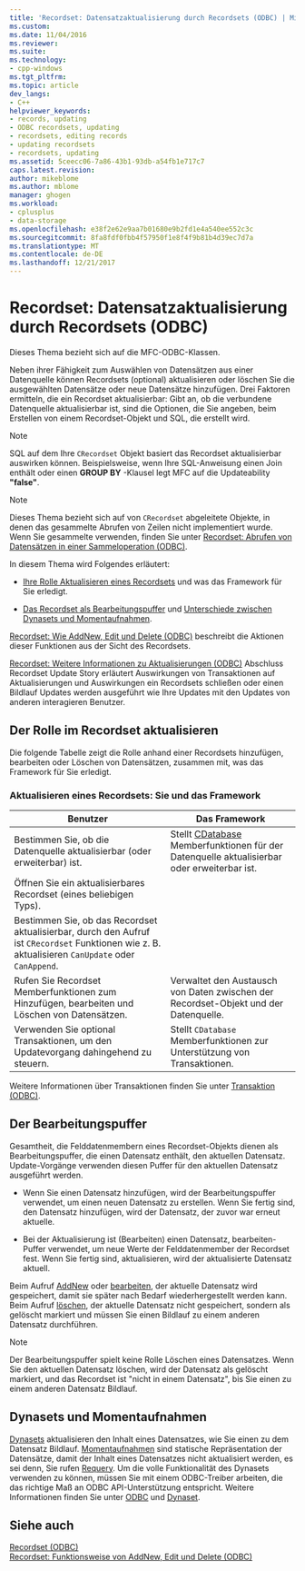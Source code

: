 ```yaml
---
title: 'Recordset: Datensatzaktualisierung durch Recordsets (ODBC) | Microsoft Docs'
ms.custom: 
ms.date: 11/04/2016
ms.reviewer: 
ms.suite: 
ms.technology:
- cpp-windows
ms.tgt_pltfrm: 
ms.topic: article
dev_langs:
- C++
helpviewer_keywords:
- records, updating
- ODBC recordsets, updating
- recordsets, editing records
- updating recordsets
- recordsets, updating
ms.assetid: 5ceecc06-7a86-43b1-93db-a54fb1e717c7
caps.latest.revision: 
author: mikeblome
ms.author: mblome
manager: ghogen
ms.workload:
- cplusplus
- data-storage
ms.openlocfilehash: e38f2e62e9aa7b01680e9b2fd1e4a540ee552c3c
ms.sourcegitcommit: 8fa8fdf0fbb4f57950f1e8f4f9b81b4d39ec7d7a
ms.translationtype: MT
ms.contentlocale: de-DE
ms.lasthandoff: 12/21/2017
---
```

# <a name="recordset-how-recordsets-update-records-odbc"></a>Recordset: Datensatzaktualisierung durch Recordsets (ODBC)
Dieses Thema bezieht sich auf die MFC-ODBC-Klassen.  
  
 Neben ihrer Fähigkeit zum Auswählen von Datensätzen aus einer Datenquelle können Recordsets (optional) aktualisieren oder löschen Sie die ausgewählten Datensätze oder neue Datensätze hinzufügen. Drei Faktoren ermitteln, die ein Recordset aktualisierbar: Gibt an, ob die verbundene Datenquelle aktualisierbar ist, sind die Optionen, die Sie angeben, beim Erstellen von einem Recordset-Objekt und SQL, die erstellt wird.  
  
> [!NOTE]
>  SQL auf dem Ihre `CRecordset` Objekt basiert das Recordset aktualisierbar auswirken können. Beispielsweise, wenn Ihre SQL-Anweisung einen Join enthält oder einen **GROUP BY** -Klausel legt MFC auf die Updateability **"false"**.  
  
> [!NOTE]
>  Dieses Thema bezieht sich auf von `CRecordset` abgeleitete Objekte, in denen das gesammelte Abrufen von Zeilen nicht implementiert wurde. Wenn Sie gesammelte verwenden, finden Sie unter [Recordset: Abrufen von Datensätzen in einer Sammeloperation (ODBC)](../../data/odbc/recordset-fetching-records-in-bulk-odbc.md).  
  
 In diesem Thema wird Folgendes erläutert:  
  
-   [Ihre Rolle Aktualisieren eines Recordsets](#_core_your_role_in_recordset_updating) und was das Framework für Sie erledigt.  
  
-   [Das Recordset als Bearbeitungspuffer](#_core_the_edit_buffer) und [Unterschiede zwischen Dynasets und Momentaufnahmen](#_core_dynasets_and_snapshots).  
  
 [Recordset: Wie AddNew, Edit und Delete (ODBC)](../../data/odbc/recordset-how-addnew-edit-and-delete-work-odbc.md) beschreibt die Aktionen dieser Funktionen aus der Sicht des Recordsets.  
  
 [Recordset: Weitere Informationen zu Aktualisierungen (ODBC)](../../data/odbc/recordset-more-about-updates-odbc.md) Abschluss Recordset Update Story erläutert Auswirkungen von Transaktionen auf Aktualisierungen und Auswirkungen ein Recordsets schließen oder einen Bildlauf Updates werden ausgeführt wie Ihre Updates mit den Updates von anderen interagieren Benutzer.  
  
##  <a name="_core_your_role_in_recordset_updating"></a>Der Rolle im Recordset aktualisieren  
 Die folgende Tabelle zeigt die Rolle anhand einer Recordsets hinzufügen, bearbeiten oder Löschen von Datensätzen, zusammen mit, was das Framework für Sie erledigt.  
  
### <a name="recordset-updating-you-and-the-framework"></a>Aktualisieren eines Recordsets: Sie und das Framework  
  
|Benutzer|Das Framework|  
|---------|-------------------|  
|Bestimmen Sie, ob die Datenquelle aktualisierbar (oder erweiterbar) ist.|Stellt [CDatabase](../../mfc/reference/cdatabase-class.md) Memberfunktionen für der Datenquelle aktualisierbar oder erweiterbar ist.|  
|Öffnen Sie ein aktualisierbares Recordset (eines beliebigen Typs).||  
|Bestimmen Sie, ob das Recordset aktualisierbar, durch den Aufruf ist `CRecordset` Funktionen wie z. B. aktualisieren `CanUpdate` oder `CanAppend`.||  
|Rufen Sie Recordset Memberfunktionen zum Hinzufügen, bearbeiten und Löschen von Datensätzen.|Verwaltet den Austausch von Daten zwischen der Recordset-Objekt und der Datenquelle.|  
|Verwenden Sie optional Transaktionen, um den Updatevorgang dahingehend zu steuern.|Stellt `CDatabase` Memberfunktionen zur Unterstützung von Transaktionen.|  
  
 Weitere Informationen über Transaktionen finden Sie unter [Transaktion (ODBC)](../../data/odbc/transaction-odbc.md).  
  
##  <a name="_core_the_edit_buffer"></a>Der Bearbeitungspuffer  
 Gesamtheit, die Felddatenmembern eines Recordset-Objekts dienen als Bearbeitungspuffer, die einen Datensatz enthält, den aktuellen Datensatz. Update-Vorgänge verwenden diesen Puffer für den aktuellen Datensatz ausgeführt werden.  
  
-   Wenn Sie einen Datensatz hinzufügen, wird der Bearbeitungspuffer verwendet, um einen neuen Datensatz zu erstellen. Wenn Sie fertig sind, den Datensatz hinzufügen, wird der Datensatz, der zuvor war erneut aktuelle.  
  
-   Bei der Aktualisierung ist (Bearbeiten) einen Datensatz, bearbeiten-Puffer verwendet, um neue Werte der Felddatenmember der Recordset fest. Wenn Sie fertig sind, aktualisieren, wird der aktualisierte Datensatz aktuell.  
  
 Beim Aufruf [AddNew](../../mfc/reference/crecordset-class.md#addnew) oder [bearbeiten](../../mfc/reference/crecordset-class.md#edit), der aktuelle Datensatz wird gespeichert, damit sie später nach Bedarf wiederhergestellt werden kann. Beim Aufruf [löschen](../../mfc/reference/crecordset-class.md#delete), der aktuelle Datensatz nicht gespeichert, sondern als gelöscht markiert und müssen Sie einen Bildlauf zu einem anderen Datensatz durchführen.  
  
> [!NOTE]
>  Der Bearbeitungspuffer spielt keine Rolle Löschen eines Datensatzes. Wenn Sie den aktuellen Datensatz löschen, wird der Datensatz als gelöscht markiert, und das Recordset ist "nicht in einem Datensatz", bis Sie einen zu einem anderen Datensatz Bildlauf.  
  
##  <a name="_core_dynasets_and_snapshots"></a>Dynasets und Momentaufnahmen  
 [Dynasets](../../data/odbc/dynaset.md) aktualisieren den Inhalt eines Datensatzes, wie Sie einen zu dem Datensatz Bildlauf. [Momentaufnahmen](../../data/odbc/snapshot.md) sind statische Repräsentation der Datensätze, damit der Inhalt eines Datensatzes nicht aktualisiert werden, es sei denn, Sie rufen [Requery](../../mfc/reference/crecordset-class.md#requery). Um die volle Funktionalität des Dynasets verwenden zu können, müssen Sie mit einem ODBC-Treiber arbeiten, die das richtige Maß an ODBC API-Unterstützung entspricht. Weitere Informationen finden Sie unter [ODBC](../../data/odbc/odbc-basics.md) und [Dynaset](../../data/odbc/dynaset.md).  
  
## <a name="see-also"></a>Siehe auch  
 [Recordset (ODBC)](../../data/odbc/recordset-odbc.md)   
 [Recordset: Funktionsweise von AddNew, Edit und Delete (ODBC)](../../data/odbc/recordset-how-addnew-edit-and-delete-work-odbc.md)
